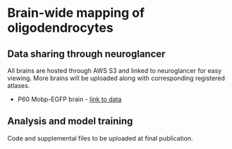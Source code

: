# Brain-wide mapping of oligodendrocytes

## Data sharing through neuroglancer
All brains are hosted through AWS S3 and linked to neuroglancer for easy viewing. More brains will be uploaded along with corresponding registered atlases. 

- P60 Mobp-EGFP brain - [link to data](https://neuroglancer-demo.appspot.com/#!%7B%22dimensions%22:%7B%22x%22:%5B0.000001152035240378141%2C%22m%22%5D%2C%22y%22:%5B0.000001152035240378141%2C%22m%22%5D%2C%22z%22:%5B0.000005%2C%22m%22%5D%7D%2C%22position%22:%5B5178.75830078125%2C5399.13671875%2C-1108.5%5D%2C%22crossSectionScale%22:3.320116922736549%2C%22projectionScale%22:16384%2C%22layers%22:%5B%7B%22type%22:%22image%22%2C%22source%22:%7B%22url%22:%22n5://https://xu-bergles-oligo-maps.s3.amazonaws.com/M260_MoE_P60/setup0/timepoint0/%22%2C%22transform%22:%7B%22matrix%22:%5B%5B1%2C0%2C0%2C0%5D%2C%5B0%2C1%2C0%2C0%5D%2C%5B0%2C0%2C-1%2C0%5D%5D%2C%22outputDimensions%22:%7B%22x%22:%5B0.000001152035240378141%2C%22m%22%5D%2C%22y%22:%5B0.000001152035240378141%2C%22m%22%5D%2C%22z%22:%5B0.000005%2C%22m%22%5D%7D%7D%7D%2C%22tab%22:%22source%22%2C%22shaderControls%22:%7B%22normalized%22:%7B%22range%22:%5B0%2C1102%5D%7D%7D%2C%22name%22:%22timepoint0%22%7D%5D%2C%22selectedLayer%22:%7B%22size%22:309%2C%22visible%22:true%2C%22layer%22:%22timepoint0%22%7D%2C%22layout%22:%22xy%22%7D)

## Analysis and model training
Code and supplemental files to be uploaded at final publication.

            
            

